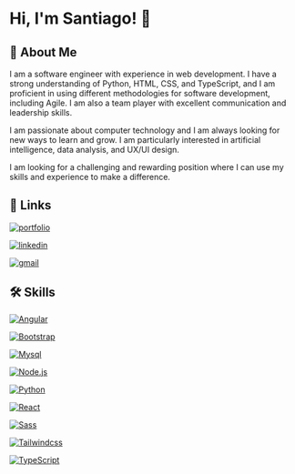 # Hi, I'm Santiago! 👋

## 🚀 About Me
I am a software engineer with experience in web development. I have a strong understanding of Python, HTML, CSS, and TypeScript, and I am proficient in using different methodologies for software development, including Agile. I am also a team player with excellent communication and leadership skills.

I am passionate about computer technology and I am always looking for new ways to learn and grow. I am particularly interested in artificial intelligence, data analysis, and UX/UI design.

I am looking for a challenging and rewarding position where I can use my skills and experience to make a difference.
## 🔗 Links
[![portfolio](https://img.shields.io/badge/my_portfolio-000?style=for-the-badge&logo=ko-fi&logoColor=white)](https://t3.ftcdn.net/jpg/03/53/83/92/360_F_353839266_8yqhN0548cGxrl4VOxngsiJzDgrDHxjG.jpg)

[![linkedin](https://img.shields.io/badge/linkedin-0A66C2?style=for-the-badge&logo=linkedin&logoColor=white)](https://www.linkedin.com/in/srestrepoaya/)

[![gmail](https://img.shields.io/badge/gmail-EA4335?style=for-the-badge&logo=gmail&logoColor=white)](mailto:s.restrepoaya@gmail.com)


## 🛠 Skills
[![Angular](https://img.shields.io/badge/Angular-DD0031?style=for-the-badge&logo=angular&logoColor=f5f5f5)](https://angular.io/)

[![Bootstrap](https://img.shields.io/badge/bootstrap-7952B3?style=for-the-badge&logo=bootstrap&logoColor=f5f5f5)](https://getbootstrap.com/)

[![Mysql](https://img.shields.io/badge/Mysql-4479A1?style=for-the-badge&logo=mysql&logoColor=f5f5f5)](https://www.mysql.com/)

[![Node.js](https://img.shields.io/badge/NOde.js-339933?style=for-the-badge&logo=nodedotjs&logoColor=f5f5f5)](https://nodejs.org/es)

[![Python](https://img.shields.io/badge/python-3776AB?style=for-the-badge&logo=python&logoColor=f5f5f5)](python.org)

[![React](https://img.shields.io/badge/REACT-61DBFB?style=for-the-badge&logo=react&logoColor=000000)](https://es.react.dev/)

[![Sass](https://img.shields.io/badge/sass-CC6699?style=for-the-badge&logo=sass&logoColor=f5f5f5)](https://sass-lang.com/)

[![Tailwindcss](https://img.shields.io/badge/tailwind-06B6D4?style=for-the-badge&logo=tailwindcss&logoColor=f5f5f5)](https://tailwindcss.com/)

[![TypeScript](https://img.shields.io/badge/TypeScript-3178c6?style=for-the-badge&logo=typescript&logoColor=f5f5f5)](https://www.typescriptlang.org/)
